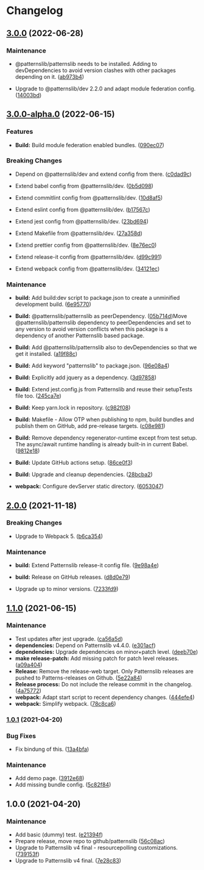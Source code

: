 # Changelog



## [3.0.0](https://github.com/patternslib/pat-resourcepolling/compare/3.0.0-alpha.0...3.0.0) (2022-06-28)


### Maintenance


* @patternslib/patternslib needs to be installed. Adding to devDependencies to avoid version clashes with other packages depending on it. ([ab973b4](https://github.com/patternslib/pat-resourcepolling/commit/ab973b446e5ffb2a3e40137dc0b82e43468d1ab1))

* Upgrade to @patternslib/dev 2.2.0 and adapt module federation config. ([14003bd](https://github.com/patternslib/pat-resourcepolling/commit/14003bd63fa4f313d07d22f55289d983969e6c91))

## [3.0.0-alpha.0](https://github.com/patternslib/pat-resourcepolling/compare/2.0.0...3.0.0-alpha.0) (2022-06-15)


### Features


* **Build:** Build module federation enabled bundles. ([090ec07](https://github.com/patternslib/pat-resourcepolling/commit/090ec070b2386d2e7e911b974cb16e83a11c9f2c))


### Breaking Changes


* Depend on @patternslib/dev and extend config from there. ([c0dad9c](https://github.com/patternslib/pat-resourcepolling/commit/c0dad9cc1ebb5b1346aa925012f65a30acb85027))

* Extend babel config from @patternslib/dev. ([0b5d098](https://github.com/patternslib/pat-resourcepolling/commit/0b5d098f4f0fd49d4e25189da446dbe09c5efbec))

* Extend commitlint config from @patternslib/dev. ([10d8af5](https://github.com/patternslib/pat-resourcepolling/commit/10d8af5dcc72c2e98fbba2cd6b9558b82eb40d34))

* Extend eslint config from @patternslib/dev. ([b17567c](https://github.com/patternslib/pat-resourcepolling/commit/b17567c66c96fa348353e6e234e3928659e2bdcd))

* Extend jest config from @patternslib/dev. ([23bd694](https://github.com/patternslib/pat-resourcepolling/commit/23bd694082c788c7fabfe1c0919fcbc137789e58))

* Extend Makefile from @patternslib/dev. ([27a358d](https://github.com/patternslib/pat-resourcepolling/commit/27a358db3a096e8b13871443087e5923d3356f65))

* Extend prettier config from @patternslib/dev. ([8e76ec0](https://github.com/patternslib/pat-resourcepolling/commit/8e76ec02b89c5a8e334723389a24b7b4055f269a))

* Extend release-it config from @patternslib/dev. ([d99c991](https://github.com/patternslib/pat-resourcepolling/commit/d99c9910dc2d46fc06292159802f6d65270f6f96))

* Extend webpack config from @patternslib/dev. ([34121ec](https://github.com/patternslib/pat-resourcepolling/commit/34121ec729d7c51a1ad0f4cae05a0b2ab0bbacc7))


### Maintenance


* **build:** Add build:dev script to package.json to create a unminified development build. ([6e95770](https://github.com/patternslib/pat-resourcepolling/commit/6e957702ca42c67bad497f84c906dfa501a779d6))

* **Build:** @patternslib/patternslib as peerDependency. ([05b714d](https://github.com/patternslib/pat-resourcepolling/commit/05b714db584b41d0c1291e960297f2624d75edc8))Move @patternslib/patternslib dependency to peerDependencies and set to any version to avoid version conflicts when this package is a dependency of another Patternslib based package.

* **Build:** Add @patternslib/patternslib also to devDependencies so that we get it installed. ([a19f88c](https://github.com/patternslib/pat-resourcepolling/commit/a19f88c6a70331e5eb08ae2497943079367d1458))

* **Build:** Add keyword "patternslib" to package.json. ([96e08a4](https://github.com/patternslib/pat-resourcepolling/commit/96e08a46b0cb2036dc751d5a760c9ec32cd3c36d))

* **Build:** Explicitly add jquery as a dependency. ([3d97858](https://github.com/patternslib/pat-resourcepolling/commit/3d97858c1f866e4aa25e0b2b3d2ccb61ac2f2fed))

* **Build:** Extend jest.config.js from Patternslib and reuse their setupTests file too. ([245ca7e](https://github.com/patternslib/pat-resourcepolling/commit/245ca7eee41a7128a83a0c7ecac7afe1a5c081a9))

* **Build:** Keep yarn.lock in repository. ([c982f08](https://github.com/patternslib/pat-resourcepolling/commit/c982f08f995559db87f92b704a05f01c3e795642))

* **Build:** Makefile - Allow OTP when publishing to npm, build bundles and publish them on GitHub, add pre-release targets. ([c08e981](https://github.com/patternslib/pat-resourcepolling/commit/c08e981c7ac2281d96b0b5125fe6efd4c7821192))

* **Build:** Remove dependency regenerator-runtime except from test setup. The async/await runtime handling is already built-in in current Babel. ([9812e18](https://github.com/patternslib/pat-resourcepolling/commit/9812e1802a176e95e32d4cc2a4713b2b7a73e16b))

* **Build:** Update GitHub actions setup. ([86ce0f3](https://github.com/patternslib/pat-resourcepolling/commit/86ce0f3a63325db793b48582c289f28453f984e1))

* **Build:** Upgrade and cleanup dependencies. ([28bcba2](https://github.com/patternslib/pat-resourcepolling/commit/28bcba2b1b182dfe84692213e140ec7e1be701e7))

* **webpack:** Configure devServer static directory. ([6053047](https://github.com/patternslib/pat-resourcepolling/commit/605304704fedcba5f64f9bad33f9b397bb893d8f))

## [2.0.0](https://github.com/patternslib/pat-resourcepolling/compare/1.1.0...2.0.0) (2021-11-18)


### Breaking Changes

* Upgrade to Webpack 5. ([b6ca354](https://github.com/patternslib/pat-resourcepolling/commit/b6ca3541cab10bb1f17395f2f8740fa635ed4ae6))



### Maintenance

* **build:** Extend Patternslib release-it config file. ([9e98a4e](https://github.com/patternslib/pat-resourcepolling/commit/9e98a4edffda31badc3e82316b6a20c9b73d6fd1))

* **build:** Release on GitHub releases. ([d8d0e79](https://github.com/patternslib/pat-resourcepolling/commit/d8d0e79ca492e4ba288894d4aec0552c160148e3))

* Upgrade up to minor versions. ([7233fd9](https://github.com/patternslib/pat-resourcepolling/commit/7233fd94a3c3500f50a845fbba01792c113b9a2b))

## [1.1.0](https://github.com/patternslib/pat-resourcepolling/compare/1.0.1...1.1.0) (2021-06-15)


### Maintenance

* Test updates after jest upgrade. ([ca56a5d](https://github.com/patternslib/pat-resourcepolling/commit/ca56a5d6808a6a48e06d80dadcf8ef3b51f83751))
* **dependencies:** Depend on Patternslib v4.4.0. ([e301acf](https://github.com/patternslib/pat-resourcepolling/commit/e301acfab11a7d10fa506637d258090aff013897))
* **dependencies:** Upgrade dependencies on minor+patch level. ([deeb70e](https://github.com/patternslib/pat-resourcepolling/commit/deeb70e97a1f9ba4df08931fcbd5ab272aecff6a))
* **make release-patch:** Add missing patch for patch level releases. ([a09a404](https://github.com/patternslib/pat-resourcepolling/commit/a09a40459fdc2d9e579a056a440d8df972168bbb))
* **Release:** Remove the release-web target. Only Patternslib releases are pushed to Patterns-releases on Github. ([5e22a84](https://github.com/patternslib/pat-resourcepolling/commit/5e22a84bdf8f655d2d67a6fdbe1a088c1943f675))
* **Release process:** Do not include the release commit in the changelog. ([4a75772](https://github.com/patternslib/pat-resourcepolling/commit/4a75772a513fb98048c3d825ff06de48e4d659a1))
* **webpack:** Adapt start script to recent dependency changes. ([444efe4](https://github.com/patternslib/pat-resourcepolling/commit/444efe47dbe0040b3b6107b20ffd9b7dbe348324))
* **webpack:** Simplify webpack. ([78c8ca6](https://github.com/patternslib/pat-resourcepolling/commit/78c8ca650298fc5f7c1281ad3825c4c78a5c8858))

### [1.0.1](https://github.com/patternslib/pat-resourcepolling/compare/1.0.0...1.0.1) (2021-04-20)


### Bug Fixes

* Fix bindung of this. ([13a4bfa](https://github.com/patternslib/pat-resourcepolling/commit/13a4bfa3616d2a85e2b82dbf206984036f23bde2))


### Maintenance

* Add demo page. ([3912e68](https://github.com/patternslib/pat-resourcepolling/commit/3912e685fee7694ac5c9a10dda501e90a68c9612))
* Add missing bundle config. ([5c82f84](https://github.com/patternslib/pat-resourcepolling/commit/5c82f8421b9ba69b9312ff40b0fee9c99da94608))

## 1.0.0 (2021-04-20)


### Maintenance

* Add basic (dummy) test. ([e21394f](https://github.com/patternslib/pat-resourcepolling/commit/e21394f50bfde6ef238c17d3b8684af1f4cbbbd5))
* Prepare release, move repo to github/patternslib ([56c08ac](https://github.com/patternslib/pat-resourcepolling/commit/56c08ac31e7833ccba530e40e2f18aecb89730ae))
* Upgrade to Patternslib v4 final - resourcepolling customizations. ([739153f](https://github.com/patternslib/pat-resourcepolling/commit/739153f788c87113d16afda03c2cb13b2d11c755))
* Upgrade to Patternslib v4 final. ([7e28c83](https://github.com/patternslib/pat-resourcepolling/commit/7e28c8377ac269bec1eebf01c6270e150de45d2d))